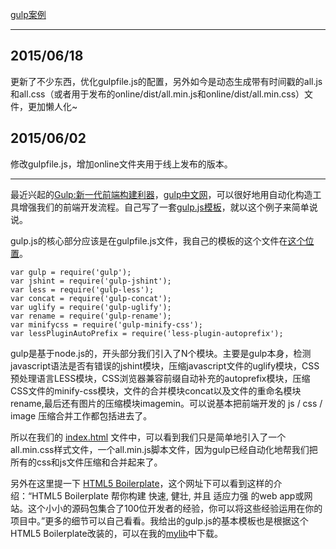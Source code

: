 [gulp案例](https://github.com/cody1991/gulp-demo)

***

2015/06/18
---
更新了不少东西，优化gulpfile.js的配置，另外如今是动态生成带有时间戳的all.js和all.css（或者用于发布的online/dist/all.min.js和online/dist/all.min.css）文件，更加懒人化~

2015/06/02
---
修改gulpfile.js，增加online文件夹用于线上发布的版本。

***

最近兴起的[Gulp:新一代前端构建利器](http://gulpjs.com/)，[gulp中文网](http://www.gulpjs.com.cn/)，可以很好地用自动化构造工具增强我们的前端开发流程。自己写了一套[gulp.js模板](https://github.com/cody1991/gulp-study)，就以这个例子来简单说说。

gulp.js的核心部分应该是在gulpfile.js文件，我自己的模板的这个文件在[这个位置](https://github.com/cody1991/gulp-study/blob/gh-pages/gulpfile.js)。

	var gulp = require('gulp');
	var jshint = require('gulp-jshint');
	var less = require('gulp-less');
	var concat = require('gulp-concat');
	var uglify = require('gulp-uglify');
	var rename = require('gulp-rename');
	var minifycss = require('gulp-minify-css');
	var lessPluginAutoPrefix = require('less-plugin-autoprefix');

gulp是基于node.js的，开头部分我们引入了N个模块。主要是gulp本身，检测javascript语法是否有错误的jshint模块，压缩javascript文件的uglify模块，CSS预处理语言LESS模块，CSS浏览器兼容前缀自动补充的autoprefix模块，压缩CSS文件的minify-css模块，文件的合并模块concat以及文件的重命名模块rename,最后还有图片的压缩模块imagemin。可以说基本把前端开发的 js / css / image 压缩合并工作都包括进去了。

所以在我们的 [index.html](https://github.com/cody1991/gulp-study/blob/gh-pages/index.html) 文件中，可以看到我们只是简单地引入了一个all.min.css样式文件，一个all.min.js脚本文件，因为gulp已经自动化地帮我们把所有的css和js文件压缩和合并起来了。

另外在这里提一下 [HTML5 Boilerplate](http://www.bootcss.com/p/html5boilerplate/)，这个网址下可以看到这样的介绍：“HTML5 Boilerplate 帮你构建 快速, 健壮, 并且 适应力强 的web app或网站。这个小小的源码包集合了100位开发者的经验，你可以将这些经验运用在你的项目中。”更多的细节可以自己看看。我给出的gulp.js的基本模板也是根据这个HTML5 Boilerplate改装的，可以在我的[mylib](https://github.com/cody1991/mylib/tree/gh-pages/framwork/singlepage)中下载。